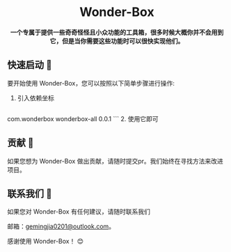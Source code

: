 <h1 align="center">Wonder-Box</h1>
<p align="center"><strong>一个专属于提供一些奇奇怪怪且小众功能的工具箱，很多时候大概你并不会用到它，但是当你需要这些功能时可以很快实现他们。</strong></p>

## 快速启动 🏁

要开始使用 Wonder-Box，您可以按照以下简单步骤进行操作:

1. 引入依赖坐标

   ```xml
 <dependency>
     <groupId>com.wonderbox</groupId>
     <artifactId>wonderbox-all</artifactId>
     <version>0.0.1</version>
 </dependency>
   ```
2. 使用它即可


## 贡献 🤝

如果您想为 Wonder-Box 做出贡献，请随时提交pr。我们始终在寻找方法来改进项目。

## 联系我们 📩

如果您对 Wonder-Box 有任何建议，请随时联系我们

邮箱：gemingjia0201@outlook.com。

感谢使用 Wonder-Box！ 😊
